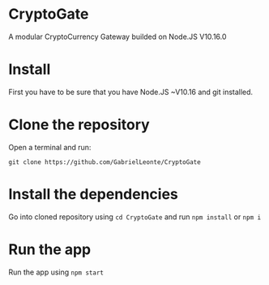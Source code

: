 # CryptoGate
A modular CryptoCurrency Gateway builded on Node.JS V10.16.0

# Install 
First you have to be sure that you have Node.JS ~V10.16 and git installed.

# Clone the repository
Open a terminal and run: 

```git clone https://github.com/GabrielLeonte/CryptoGate```

# Install the dependencies
Go into cloned repository using ```cd CryptoGate``` and run ```npm install``` or ```npm i```

# Run the app
Run the app using ```npm start```



